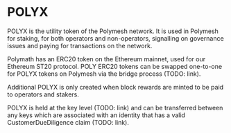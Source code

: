 # POLYX

POLYX is the utility token of the Polymesh network. It is used in Polymesh for staking, for both operators and non-operators, signalling on governance issues and paying for transactions on the network.

Polymath has an ERC20 token on the Ethereum mainnet, used for our Ethereum ST20 protocol. POLY ERC20 tokens can be swapped one-to-one for POLYX tokens on Polymesh via the bridge process (TODO: link).

Additional POLYX is only created when block rewards are minted to be paid to operators and stakers.

POLYX is held at the key level (TODO: link) and can be transferred between any keys which are associated with an identity that has a valid CustomerDueDiligence claim (TODO: link).